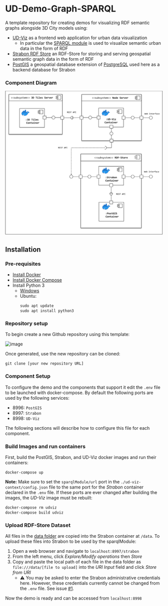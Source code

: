 # UD-Demo-Graph-SPARQL

A template repository for creating demos for visualizing RDF semantic graphs alongside 3D City models using:
* [UD-Viz](https://github.com/VCityTeam/UD-Viz) as a frontend web application for urban data visualization
  * In particular the [SPARQL module](https://github.com/VCityTeam/UD-Viz/tree/master/src/Widgets/Extensions/SPARQL) is used to visualize semantic urban data in the form of RDF
* [Strabon RDF Store](http://www.strabon.di.uoa.gr/) an RDF-Store for storing and serving geospatial semantic graph data in the form of RDF
* [PostGIS](https://postgis.net/) a geospatial database extension of [PostgreSQL](https://www.postgresql.org/) used here as a backend database for Strabon

### Component Diagram
![SPARQL POC Component Diagram](./UD-Demo_SPARQL_POC_Component_Diagram.svg)

## Installation

### Pre-requisites 

* [Install Docker](https://docs.docker.com/engine/install/)
* [Install Docker Compose](https://docs.docker.com/compose/install/)
* Install Python 3
  * [Windows](https://www.python.org/downloads/)
  * Ubuntu:
    ```
    sudo apt update
    sudo apt install python3
    ```

### Repository setup
To begin create a new Github repository using this template:

![image](https://user-images.githubusercontent.com/23373264/217045942-5f994e2d-431e-4620-bf76-f1cc1f1d7673.png)

Once generated, use the new repository can be cloned:
```
git clone [your new repository URL]
```

### Component Setup
To configure the demo and the components that support it edit the `.env` file to be launched with docker-compose. By default the following ports are used by the following services:
- 8996: `PostGIS`
- 8997: `Strabon`
- 8998: `UD-Viz`

The following sections will describe how to configure this file for each component. 

### Build Images and run containers
First, build the PostGIS, Strabon, and UD-Viz docker images and run their containers:
```
docker-compose up
```

**Note:** Make sure to set the `sparqlModule/url` port in the `./ud-viz-context/config.json` file to the same port for the _Strabon_ container declared in the `.env` file. If these ports are ever changed after building the images, the _UD-Viz_ image must be rebuilt:
```
docker-compose rm udviz
docker-compose build udviz
```

### Upload RDF-Store Dataset
All files in the [data folder](./strabon-context/data) are copied into the Strabon container at `/data`. To upload these files into Strabon to be used by the sparqlModule:
1. Open a web browser and navigate to `localhost:8997/strabon`
2. From the left menu, click *Explore/Modify operations* then *Store*
3. Copy and paste the local path of each file in the data folder as `file:///data/[file to upload]` into the *URI Input* field and click *Store from URI*
   - ⚠️ You may be asked to enter the Strabon administrative credentials here. However, these credentials currently cannot be changed from the `.env` file. See issue [#1](https://github.com/VCityTeam/UD-Demo-Graph-SPARQL/issues/1).

Now the demo is ready and can be accessed from `localhost:8998`
